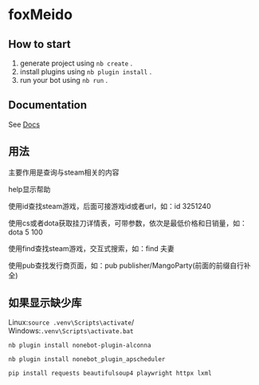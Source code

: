 # foxMeido

## How to start

1. generate project using `nb create` .
2. install plugins using `nb plugin install` .
3. run your bot using `nb run` .

## Documentation

See [Docs](https://nonebot.dev/)

## 用法

主要作用是查询与steam相关的内容

help显示帮助

使用id查找steam游戏，后面可接游戏id或者url，如：id 3251240

使用cs或者dota获取挂刀详情表，可带参数，依次是最低价格和日销量，如：dota 5 100

使用find查找steam游戏，交互式搜索，如：find 夫妻

使用pub查找发行商页面，如：pub publisher/MangoParty(前面的前缀自行补全)

## 如果显示缺少库

Linux:`source .venv\Scripts\activate`/ Windows:`.venv\Scripts\activate.bat`

`nb plugin install nonebot-plugin-alconna`

`nb plugin install nonebot_plugin_apscheduler`

`pip install requests beautifulsoup4 playwright httpx lxml`
